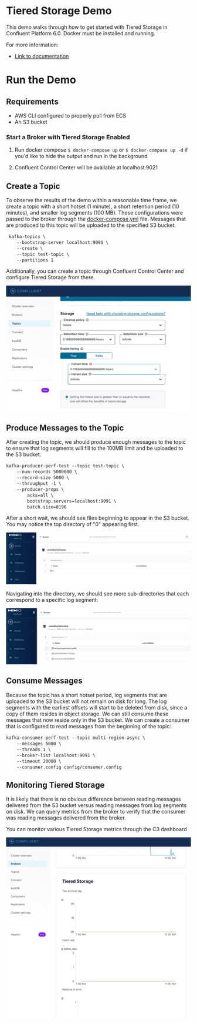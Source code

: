 # Tiered Storage Demo

This demo walks through how to get started with Tiered Storage in Confluent Platform 6.0. Docker must be installed and running.

For more information:

* [Link to documentation](https://docs.confluent.io/current/kafka/tiered-storage.html)


# Run the Demo

## Requirements

* AWS CLI configured to properly pull from ECS
* An S3 bucket

### Start a Broker with Tiered Storage Enabled


1. Run docker compose
`$ docker-compose up` or `$ docker-compuse up -d` if you'd like to hide the output and run in the background

2. Confluent Control Center will be available at localhost:9021


## Create a Topic

To observe the results of the demo within a reasonable time frame, we create a topic with a short hotset (1 minute), a short retention period (10 minutes), and smaller log segments (100 MB). These configurations were passed to the broker through the [docker-compose.yml](docker-compose.yml) file. Messages that are produced to this topic will be uploaded to the specified S3 bucket.

```
 kafka-topics \
    --bootstrap-server localhost:9091 \
    --create \
    --topic test-topic \
    --partitions 1
```

Additionally, you can create a topic through Confluent Control Center and configure Tiered Storage from there.

<kbd><img src="images/c3-ts-settings.png" /></kbd>

## Produce Messages to the Topic

After creating the topic, we should produce enough messages to the topic to ensure that log segments will fill to the 100MB limit and be uploaded to the S3 bucket.

```
kafka-producer-perf-test --topic test-topic \
    --num-records 5000000 \
    --record-size 5000 \
    --throughput -1 \
    --producer-props \
        acks=all \
        bootstrap.servers=localhost:9091 \
        batch.size=8196
```
After a short wait, we should see files beginning to appear in the S3 bucket. You may notice the top directory of "0" appearing first.

<kbd><img src="images/top-dir.png" /></kbd>

Navigating into the directory, we should see more sub-directories that each correspond to a specific log segment:

<kbd><img src="images/all-segment-dirs.png" /></kbd>

## Consume Messages

Because the topic has a short hotset period, log segments that are uploaded to the S3 bucket will not remain on disk for long. The log segments with the earliest offsets will start to be deleted from disk, since a copy of them resides in object storage. We can still consume these messages that now reside only in the S3 bucket. We can create a consumer that is configured to read messages from the beginning of the topic:

```
kafka-consumer-perf-test --topic multi-region-async \
    --messages 5000 \
    --threads 1 \
    --broker-list localhost:9091 \
    --timeout 20000 \
    --consumer.config config/consumer.config
```

## Monitoring Tiered Storage

It is likely that there is no obvious difference between reading messages delivered from the S3 bucket versus reading messages from log segments on disk. We can query metrics from the broker to verify that the consumer was reading messages delivered from the broker.

You can monitor various Tiered Storage metrics through the C3 dashboard

<kbd><img src="images/ts-metrics.png" /></kbd>

